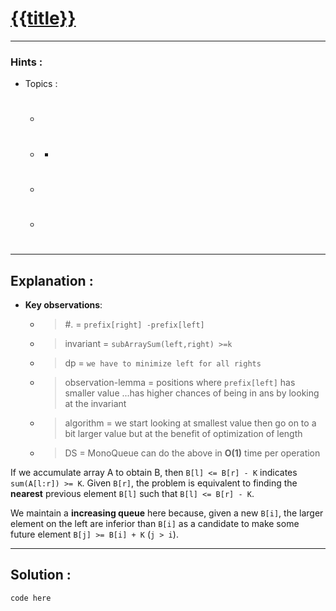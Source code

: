 # [{{title}}]()

---

### Hints :

-   Topics :
    -   #
    -   #
        -   #
    -   #
    -   #

---

## Explanation :

-   **Key observations**:

    -   > #. = `prefix[right] -prefix[left]`

    -   > invariant = `subArraySum(left,right) >=k`

    -   > dp = `we have to minimize left for all rights`

    -   > observation-lemma = positions where `prefix[left]` has smaller value ...has higher chances of being in ans by looking at the invariant

    -   > algorithm = we start looking at smallest value then go on to a bit larger value but at the benefit of optimization of length

    -   > DS = MonoQueue  can do the above in **O(1)** time per operation

If we accumulate array A to obtain B, then `B[l] <= B[r] - K` indicates `sum(A[l:r]) >= K`. Given `B[r]`, the problem is equivalent to finding the **nearest** previous element `B[l]` such that `B[l] <= B[r] - K`.

We maintain a **increasing queue** here because, given a new `B[i]`, the larger element on the left are inferior than `B[i]` as a candidate to make some future element `B[j] >= B[i] + K` (`j > i`).

---

## Solution :

```python
code here
```

